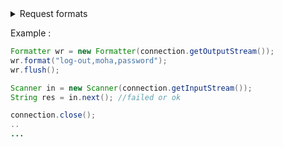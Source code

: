 
<details>
    <summary>Request formats</summary>
    

### In coming requests must have the following rules:
```
-->sign-in,username,password,port (Responses: ok, failed).
```
```
-->sign-up,username,password,port (Responses: ok, failed).
```
    
```    
-->retrieve-list, (Return all users (online)), response:{
    ->Format of retrieve-list
    
    name,password,ip,port\n
    ..
    ...
    
--So you have to read using a loop => while(scan.hasNext())

--Note: after each line there's new-line.

}
```
```
-->log-out,username,password,port (Responses: ok, failed).
```
    
### Note :'failed' happens when the credentials are wrong.

</details>




Example :

```Java
Formatter wr = new Formatter(connection.getOutputStream());
wr.format("log-out,moha,password");
wr.flush();

Scanner in = new Scanner(connection.getInputStream());
String res = in.next(); //failed or ok

connection.close();
..
...
```

